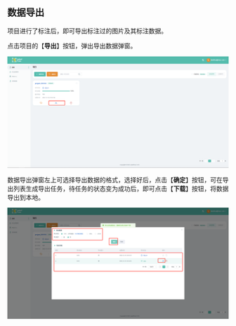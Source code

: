 ## 数据导出

项目进行了标注后，即可导出标注过的图片及其标注数据。

点击项目的【**导出**】按钮，弹出导出数据弹窗。

![](../assets/images/y43kid.png)

数据导出弹窗左上可选择导出数据的格式，选择好后，点击【**确定**】按钮，可在导出列表生成导出任务，待任务的状态变为成功后，即可点击【**下载**】按钮，将数据导出到本地。

![](../assets/images/h9z50e.png)
